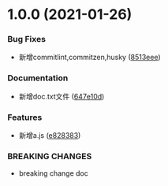 # 1.0.0 (2021-01-26)


### Bug Fixes

* 新增commitlint,commitzen,husky ([8513eee](https://github.com/shuaiqidekaige/demo-commitlint/commit/8513eee553488ed707f3c9eb0f7da01374f19e6f))


### Documentation

* 新增doc.txt文件 ([647e10d](https://github.com/shuaiqidekaige/demo-commitlint/commit/647e10d27c27cfff9cdc557617eea947e859bec0))


### Features

* 新增a.js ([e828383](https://github.com/shuaiqidekaige/demo-commitlint/commit/e828383dde09e08f3f4a993f0bd5bd6379c4f28f))


### BREAKING CHANGES

* breaking change doc



